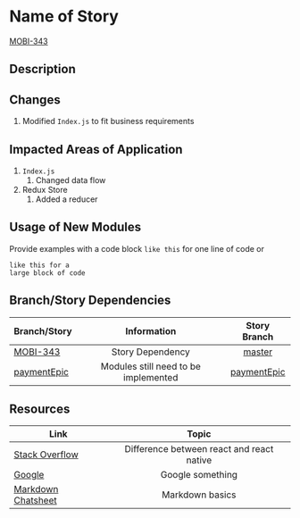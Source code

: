 <!-- Fill out as many as possible, Removed the sections that you do not need -->

# Name of Story
[MOBI-343][1]

## Description
<!-- Copy description from JIRA -->

## Changes
<!--  what you changed -->
1. Modified `Index.js` to fit business requirements

## Impacted Areas of Application
<!-- where you changed them -->
1. `Index.js`
   1. Changed data flow
2. Redux Store
   1. Added a reducer

## Usage of New Modules
<!-- Provide examples for the most significant new modules, or data flows -->
Provide examples with a code block `like this` for one line of code or
```
like this for a
large block of code
```
## Branch/Story Dependencies
<!-- Add links to the JIRA story or git branch -->

| Branch/Story  | Information   |  Story Branch |
| ------------- |:-------------:|:-------------:|
| [MOBI-343][1]      | Story Dependency | [master][2] |
| [paymentEpic][6] | Modules still need to be implemented | [paymentEpic][6] |

## Resources
<!-- Add links to the resources that helped you for this ticket -->
| Link          | Topic         |
| ------------- |:-------------:|
| [Stack Overflow][3]| Difference between react and react native |
| [Google][4]      | Google something      |
| [Markdown Chatsheet][5] | Markdown basics |

<!-- Reference Links -->
[1]: https://ciginsurance.atlassian.net/browse/MOBI-343
[2]: https://github.com/CIGInsurance/CIG-Mobile/tree/master
[3]: https://stackoverflow.com/questions/34641582/what-is-difference-between-react-native-vs-react
[4]: https://google.com
[5]: https://github.com/adam-p/markdown-here/wiki/Markdown-Cheatsheet
[6]: https://github.com/CIGInsurance/CIG-Mobile/tree/PaymentEpic
